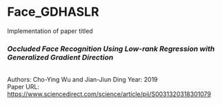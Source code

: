 # Face_GDHASLR
Implementation of paper titled <br><h3><b><i>Occluded Face Recognition Using Low-rank Regression with Generalized Gradient Direction</i></b></h3>   <br>Authors: Cho-Ying Wu and Jian-Jiun Ding Year: 2019 <br>Paper URL: https://www.sciencedirect.com/science/article/pii/S0031320318301079
